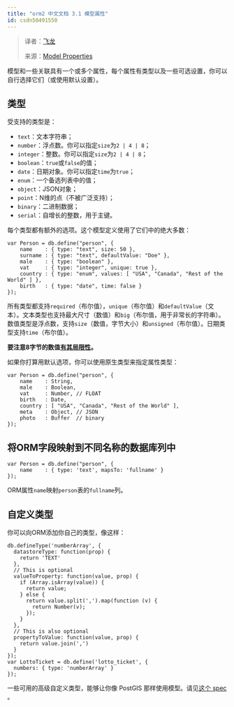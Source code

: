 ```yaml
---
title: "orm2 中文文档 3.1 模型属性"
id: csdn50491550
---
```


> 译者：[飞龙](https://github.com/wizardforcel)
> 
> 来源：[Model Properties](https://github.com/dresende/node-orm2/wiki/Model-Properties)

模型和一些关联具有一个或多个属性，每个属性有类型以及一些可选设置，你可以自行选择它们（或使用默认设置）。

## 类型

受支持的类型是：

*   `text`：文本字符串；
*   `number`：浮点数。你可以指定`size`为`2 | 4 | 8`；
*   `integer`：整数。你可以指定`size`为`2 | 4 | 8`；
*   `boolean`：`true`或`false`的值；
*   `date`：日期对象。你可以指定`time`为`true`；
*   `enum`：一个备选列表中的值；
*   `object`：JSON对象；
*   `point`：N维的点（不被广泛支持）；
*   `binary`：二进制数据；
*   `serial`：自增长的整数，用于主键。

每个类型都有额外的选项。这个模型定义使用了它们中的绝大多数：

```
var Person = db.define("person", {
    name    : { type: "text", size: 50 },
    surname : { type: "text", defaultValue: "Doe" },
    male    : { type: "boolean" },
    vat     : { type: "integer", unique: true },
    country : { type: "enum", values: [ "USA", "Canada", "Rest of the World" ] },
    birth   : { type: "date", time: false }
});
```

所有类型都支持`required`（布尔值），`unique`（布尔值）和`defaultValue`（文本）。文本类型也支持最大尺寸（数值）和`big`（布尔值，用于非常长的字符串）。数值类型是浮点数，支持`size`（数值，字节大小）和`unsigned`（布尔值）。日期类型支持`time`（布尔值）。

**要注意8字节的数值[有其局限性](http://stackoverflow.com/questions/307179/what-is-javascripts-max-int-whats-the-highest-integer-value-a-number-can-go-t)。**

如果你打算用默认选项，你可以使用原生类型来指定属性类型：

```
var Person = db.define("person", {
    name    : String,
    male    : Boolean,
    vat     : Number, // FLOAT
    birth   : Date,
    country : [ "USA", "Canada", "Rest of the World" ],
    meta    : Object, // JSON
    photo   : Buffer  // binary
});
```

## 将ORM字段映射到不同名称的数据库列中

```
var Person = db.define("person", {
    name    : { type: 'text', mapsTo: 'fullname' }
});
```

ORM属性`name`映射`person`表的`fullname`列。

## 自定义类型

你可以向ORM添加你自己的类型，像这样：

```
db.defineType('numberArray', {
  datastoreType: function(prop) {
    return 'TEXT'
  },
  // This is optional
  valueToProperty: function(value, prop) {
    if (Array.isArray(value)) {
      return value;
    } else {
      return value.split(',').map(function (v) {
        return Number(v);
      });
    }
  },
  // This is also optional
  propertyToValue: function(value, prop) {
    return value.join(',')
  }
});
var LottoTicket = db.define('lotto_ticket', {
  numbers: { type: 'numberArray' }
});
```

一些可用的高级自定义类型，能够让你像 PostGIS 那样使用模型。请见[这个 spec](https://github.com/dresende/node-orm2/blob/master/test/integration/property-custom.js) 。